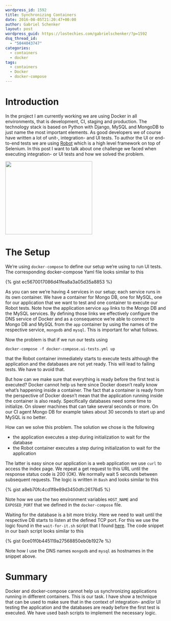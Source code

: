 ```yaml
---
wordpress_id: 1592
title: Synchronizing Containers
date: 2016-08-05T21:20:47+00:00
author: Gabriel Schenker
layout: post
wordpress_guid: https://lostechies.com/gabrielschenker/?p=1592
dsq_thread_id:
  - "5044043747"
categories:
  - containers
  - docker
tags:
  - containers
  - Docker
  - docker-compose
---
```

# Introduction

In the project I am currently working we are using Docker in all environments, that is development, CI, staging and production. The technology stack is based on Python with Django, MySQL and MongoDB to just name the most important elements. As good developers we of course have written a lot of unit-, integration- and UI tests. To author the UI or end-to-end tests we are using [Robot](http://robotframework.org/) which is a high level framework on top of Selenium. In this post I want to talk about one challenge we faced when executing integration- or UI tests and how we solved the problem.

[<img src="https://lostechies.com/gabrielschenker/files/2016/08/docker-whales-transparent.png" alt="" title="docker-whales-transparent" width="272" height="229" class="alignnone size-full wp-image-1600" />](https://lostechies.com/gabrielschenker/files/2016/08/docker-whales-transparent.png)

# The Setup

We&#8217;re using `docker-compose` to define our setup we&#8217;re using to run UI tests. The corresponding docker-compose Yaml file looks similar to this

{% gist ec5670017086d41fea8a3a05d35a8853 %}

As you can see we&#8217;re having 4 services in our setup; each service runs in its own container. We have a container for Mongo DB, one for MySQL, one for our application that we want to test and one container to execute our Robot tests. Note how the application service `app` links to the Mongo DB and the MySQL services. By defining those links we effectively configure the DNS service of Docker and as a consequence we&#8217;re able to connect to Mongo DB and MySQL from the `app` container by using the names of the respective service, `mongodb` and `mysql`. This is important for what follows.

Now the problem is that if we run our tests using

`docker-compose -f docker-compose.ui-tests.yml up`

that the Robot container immediately starts to execute tests although the application and the databases are not yet ready. This will lead to failing tests. We have to avoid that.

But how can we make sure that everything is ready before the first test is executed? Docker cannot help us here since Docker doesn&#8217;t really know what&#8217;s happening inside a container. The fact that a container is ready from the perspective of Docker doesn&#8217;t mean that the application running inside the container is also ready. Specifically databases need some time to initialize. On slower machines that can take several seconds or more. On our CI agent Mongo DB for example takes about 30 seconds to start up and MySQL is no better.

How can we solve this problem. The solution we chose is the following

  * the application executes a step during initialization to wait for the database
  * the Robot container executes a step during initialization to wait for the application

The latter is easy since our application is a web application we use `curl` to access the index page. We repeat a get request to this URL until the response status code is 200 (OK). We normally wait 5 seconds between subsequent requests. The logic is written in `Bash` and looks similar to this

{% gist a8eb70fc4cd1f8e89d3450dfc26176d5 %}

Note how we use the two environment variables `HOST_NAME` and `EXPOSED_PORT` that we defined in the `docker-compose` file.

Waiting for the database is a bit more tricky. Here we need to wait until the respective DB starts to listen at the defined TCP port. For this we use the logic found in the `wait-for-it.sh` script that I found [here](https://github.com/vishnubob/wait-for-it). The code snippet in our bash script looks similar to this

{% gist 0ce01f0b445119a27568850eb0b1927e %}

Note how I use the DNS names `mongodb` and `mysql` as hostnames in the snippet above.

# Summary

Docker and docker-compose cannot help us synchronizing applications running in different containers. This is our task. I have show a technique that can be used to make sure that in the context of integration- and/or UI testing the application and the databases are ready before the first test is executed. We have used bash scripts to implement the necessary logic.